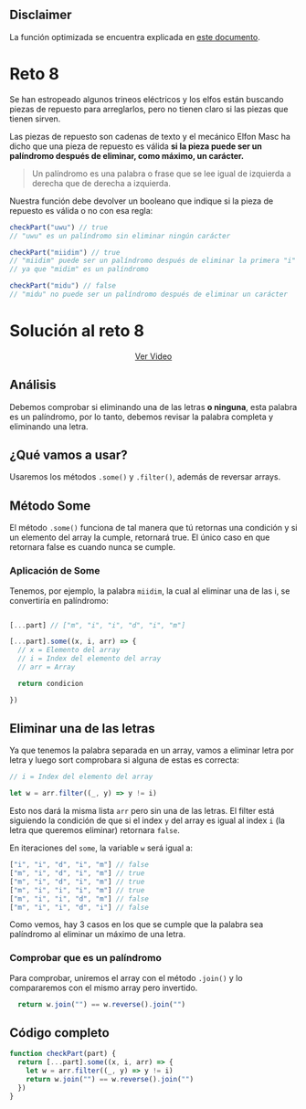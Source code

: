 ## Disclaimer

La función optimizada se encuentra explicada en [este documento](https://github.com/Achalogy/advent-js-2022/blob/main/retos/reto-8/OPTIMIZED.md).

# Reto 8

Se han estropeado algunos trineos eléctricos y los elfos están buscando piezas de repuesto para arreglarlos, pero no tienen claro si las piezas que tienen sirven.

Las piezas de repuesto son cadenas de texto y el mecánico Elfon Masc ha dicho que una pieza de repuesto es válida **si la pieza puede ser un palíndromo después de eliminar, como máximo, un carácter.**

> Un palíndromo es una palabra o frase que se lee igual de izquierda a derecha que de derecha a izquierda.

Nuestra función debe devolver un booleano que indique si la pieza de repuesto es válida o no con esa regla:

```js
checkPart("uwu") // true
// "uwu" es un palíndromo sin eliminar ningún carácter

checkPart("miidim") // true
// "miidim" puede ser un palíndromo después de eliminar la primera "i"
// ya que "midim" es un palíndromo

checkPart("midu") // false
// "midu" no puede ser un palíndromo después de eliminar un carácter
```

# Solución al reto 8

<div align="center">
  <a href="https://youtu.be/QGjEV-GvmKI">Ver Video</a>
</div>

## Análisis

Debemos comprobar si eliminando una de las letras **o ninguna**, esta palabra es un palíndromo, por lo tanto, debemos revisar la palabra completa y eliminando una letra.

## ¿Qué vamos a usar? 

Usaremos los métodos `.some()` y `.filter()`, además de reversar arrays.

## Método Some

El método `.some()` funciona de tal manera que tú retornas una condición y si un elemento del array la cumple, retornará true. El único caso en que retornara false es cuando nunca se cumple.

### Aplicación de Some

Tenemos, por ejemplo, la palabra `miidim`, la cual al eliminar una de las i, se convertiría en palíndromo:

```js

[...part] // ["m", "i", "i", "d", "i", "m"]

[...part].some((x, i, arr) => {
  // x = Elemento del array
  // i = Index del elemento del array
  // arr = Array

  return condicion

})

```

## Eliminar una de las letras

Ya que tenemos la palabra separada en un array, vamos a eliminar letra por letra y luego sort comprobara si alguna de estas es correcta:

```js
// i = Index del elemento del array

let w = arr.filter((_, y) => y != i)

```

Esto nos dará la misma lista `arr` pero sin una de las letras. El filter está siguiendo la condición de que si el index `y` del array es igual al index `i` (la letra que queremos eliminar) retornara `false`.

En iteraciones del `some`, la variable `w` será igual a:

```js
["i", "i", "d", "i", "m"] // false
["m", "i", "d", "i", "m"] // true
["m", "i", "d", "i", "m"] // true
["m", "i", "i", "i", "m"] // true
["m", "i", "i", "d", "m"] // false
["m", "i", "i", "d", "i"] // false
```

Como vemos, hay 3 casos en los que se cumple que la palabra sea palíndromo al eliminar un máximo de una letra.

### Comprobar que es un palíndromo

Para comprobar, uniremos el array con el método `.join()` y lo compararemos con el mismo array pero invertido.

```js
  return w.join("") == w.reverse().join("")
```

## Código completo
```js
function checkPart(part) {
  return [...part].some((x, i, arr) => {
    let w = arr.filter((_, y) => y != i)
    return w.join("") == w.reverse().join("")
  })
}
```